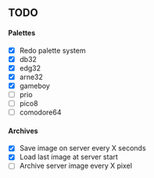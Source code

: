 ## TODO

#### Palettes
- [x] Redo palette system
- [x] db32
- [x] edg32
- [x] arne32
- [x] gameboy
- [ ] prio
- [ ] pico8
- [ ] comodore64

#### Archives
- [x] Save image on server every X seconds
- [x] Load last image at server start
- [ ] Archive server image every X pixel
